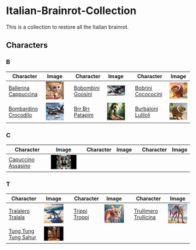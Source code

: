 # Italian-Brainrot-Collection
This is a collection to restore all the Italian brainrot. 

## Characters

### B
| Character | Image | | Character | Image | | Character | Image |
|-----------|-------|-|-----------|-------|-|-----------|-------|
| [Ballerina Cappuccina](ballerina%20cappuccina) | <img src="ballerina cappuccina/ballerina cappuccina.webp" width="100"> | | [Bobombini Goosini](bobombini%20goosini) | <img src="bobombini goosini/bobombini goosini.webp" width="100"> | | [Bobrini Cocococini](bobrini%20cocococini) | <img src="bobrini cocococini/bobrini cocococini.png" width="100"> |
| [Bombardino Crocodilo](bombardino%20crocodilo) | <img src="bombardino crocodilo/bombardino crocodilo.webp" width="100"> | | [Brr Brr Patapim](brr%20brr%20patapim) | <img src="brr brr patapim/brr brr patapim.webp" width="100"> | | [Burbaloni Luliloli](burbaloni%20luliloli) | <img src="burbaloni luliloli/Burbaloni Luliloli.webp" width="100"> |

### C
| Character | Image | | Character | Image | | Character | Image |
|-----------|-------|-|-----------|-------|-|-----------|-------|
| [Capuccino Assasino](capuccino%20assasino) | <img src="capuccino assasino/capuccino assasino.webp" width="100"> | | | | | | |

### T
| Character | Image | | Character | Image | | Character | Image |
|-----------|-------|-|-----------|-------|-|-----------|-------|
| [Tralalero Tralala](tralalero%20tralala) | <img src="tralalero tralala/tralalero tralala.webp" width="100"> | | [Trippi Troppi](trippi%20troppi) | <img src="trippi troppi/Trippi Troppi.webp" width="100"> | | [Trullimero Trullicina](trullimero%20trullicina) | <img src="trullimero trullicina/trullimero trullicina.webp" width="100"> |
| [Tung Tung Tung Sahur](tung%20tung%20tung%20sahur) | <img src="tung tung tung sahur/tung tung tung sahur.jpg" width="100"> | | | | | | |